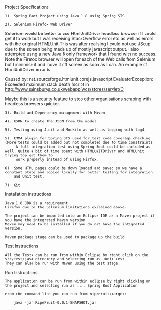 Project Specifications

	1). Spring Boot Project using Java 1.8 using Spring STS

	2). Selenium Firefox Web Driver

Selenium would be better to use HtmlUnitDriver headless browser if I could get it to work but I was receiving StackOverflow error etc as well as errors with the original HTMLUnit This was after realising I could not use JSoup due to the screen being made up of mostly javascript output. I also attempted using a new Java 8 only framework that I found with no success.
Note the Firefox browser will open for each of the Web calls from Selenium but I minimise it and move it off screen as soon as I can. 
An example of HtmlUnitDriver error is

Caused by: net.sourceforge.htmlunit.corejs.javascript.EvaluatorException: Exceeded maximum stack depth (script in http://www.sainsburys.co.uk/webapp/wcs/stores/servlet/C

Maybe this is a security feature to stop other organisations scraping with headless browsers quicker.

	3). Build and Dependency management with Maven

	4). GSON to create the JSON from the model

	5). Testing using Junit and Mockito as well as logging with log4j
	
	5)  EMMA plugin for Spring STS used for test code coverage checking (More tests could be added but not completed due to time constraints
		 A full integration test using Spring Boot could be included as well. Quite a bit of time spent with HTMLUNITDriver and HTMLUnit trying top get them to
		 work properly instead of using Firfox.
	
	6)  Some HTML pages could be down loaded and saved so we have a constant state and copied locally for better testing for integration 
	    and Unit test.
	
	7)  Git 


Installation instructions

	Java 1.8 JDK is a requirement
	Firefox due to the Selenium limitations explained above.
	
	The project can be imported into an Eclipse IDE as a Maven project if you have the integrated Maven version 
	Maven may need to be installed if you do not have the integrated version.
	
	Maven package stage can be used to package up the build


Test Instructions

	All the Tests can be run from within Eclipse by right click on the src/test/java directory and selecting run as Junit Test 
	They can also be run with Maven using the test stage.

Run Instructions

	The application can be run from within eclipse by right clicking on the project and selecting run as .... Spring Boot Application 

	From the command line you can run from RipeFruit\target:
	
		java -jar RipeFruit-0.0.1-SNAPSHOT.jar





